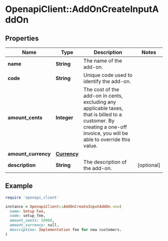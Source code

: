 # OpenapiClient::AddOnCreateInputAddOn

## Properties

| Name | Type | Description | Notes |
| ---- | ---- | ----------- | ----- |
| **name** | **String** | The name of the add-on. |  |
| **code** | **String** | Unique code used to identify the add-on. |  |
| **amount_cents** | **Integer** | The cost of the add-on in cents, excluding any applicable taxes, that is billed to a customer. By creating a one-off invoice, you will be able to override this value. |  |
| **amount_currency** | [**Currency**](Currency.md) |  |  |
| **description** | **String** | The description of the add-on. | [optional] |

## Example

```ruby
require 'openapi_client'

instance = OpenapiClient::AddOnCreateInputAddOn.new(
  name: Setup Fee,
  code: setup_fee,
  amount_cents: 50000,
  amount_currency: null,
  description: Implementation fee for new customers.
)
```

